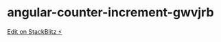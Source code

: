 # angular-counter-increment-gwvjrb

[Edit on StackBlitz ⚡️](https://stackblitz.com/edit/angular-counter-increment-gwvjrb)